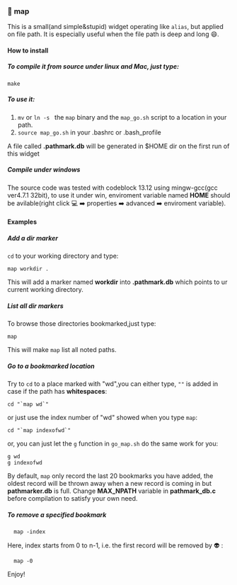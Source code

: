 ### :round_pushpin: __map__  
This is a small(and simple&stupid) widget operating like `alias`, but applied on file path. It is especially useful when the file path is deep and long :smile:.   

#### How to install  

##### To compile it from source under linux and Mac, just type:  

    make
    
##### To use it:  

1. `mv` or `ln -s ` the `map` binary and the `map_go.sh` script to a location in your path.  
2. `source map_go.sh` in your .bashrc or .bash_profile  

A file called __.pathmark.db__ will be generated in $HOME dir on the first run of this widget 

##### Compile under windows

The source code was tested with codeblock 13.12 using mingw-gcc(gcc ver4.7.1 32bit), 
to use it under win, enviroment variable named __HOME__ should be avilable(right click :computer: :arrow_right: properties :arrow_right: advanced :arrow_right: enviroment variable).


#### Examples  

##### Add a dir marker   

`cd` to your working directory and type:

    map workdir .

This will add a marker named __workdir__ into __.pathmark.db__ which points to ur
current working directory. 

##### List all dir markers   

To browse those directories bookmarked,just type:

    map

This will make `map` list all noted paths.

##### Go to a bookmarked location  

Try to `cd` to a place marked with "wd",you can either type, `""` is added in case if the path has __whitespaces__:

    cd "`map wd`"

or just use the index number of "wd" showed when you type `map`:

    cd "`map indexofwd`"

or, you can just let the `g` function in `go_map.sh` do the same work for you:
    
    g wd
    g indexofwd

By default, `map` only record the last 20 bookmarks you have added, the oldest record will be thrown away when a new record is coming in but __pathmarker.db__ is full. Change __MAX_NPATH__ variable in __pathmark_db.c__ before compilation to satisfy your own need.

##### To remove a specified bookmark

      map -index

Here, index starts from 0 to n-1, i.e. the first record will be removed by :alien: :

      map -0

Enjoy!
